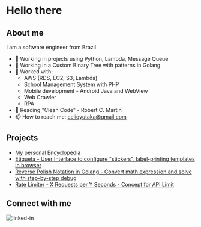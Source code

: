 

# Hello there


## About me
I am a software engineer from Brazil
- 🔭 Working in projects using Python, Lambda, Message Queue
- 🌲 Working in a Custom Binary Tree with patterns in Golang
- 🤳 Worked with:
  - AWS (RDS, EC2, S3, Lambda)  
  - School Management System with PHP
  - Mobile development - Android Java and WebView
  - Web Crawler
  - RPA
- 📖 Reading "Clean Code" - Robert C. Martin
- 📫 How to reach me: celioyutaka@gmail.com

## Projects
- [My personal Encyclopedia](https://github.com/celioyutaka/enzyklopadie)
- [Etiqueta - User Interface to configure "stickers", label-printing templates in browser](https://github.com/celioyutaka/etiqueta)
- [Reverse Polish Notation in Golang - Convert math expression and solve with step-by-step debug](https://github.com/celioyutaka/rpn-go)
- [Rate Limiter - X Requests per Y Seconds - Concept for API Limit](https://github.com/celioyutaka/ratelimiter)

## Connect with me
[<img align="left" alt="linked-in" src="https://img.shields.io/badge/linkedin-%230077B5.svg?&style=for-the-badge&logo=linkedin&logoColor=white" />](https://www.linkedin.com/in/celioyutaka)
